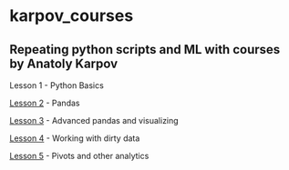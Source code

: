 # karpov_courses
## Repeating python scripts and ML with courses by Anatoly Karpov 

Lesson 1 - Python Basics

[Lesson 2](https://github.com/ablaygram/karpov_courses/tree/main/Lesson%202) - Pandas

[Lesson 3](https://github.com/ablaygram/karpov_courses/tree/main/Lesson%203) - Advanced pandas and visualizing

[Lesson 4](https://github.com/ablaygram/karpov_courses/tree/main/Lesson%204) - Working with dirty data

[Lesson 5](https://github.com/ablaygram/karpov_courses/tree/main/Lesson%205) - Pivots and other analytics 